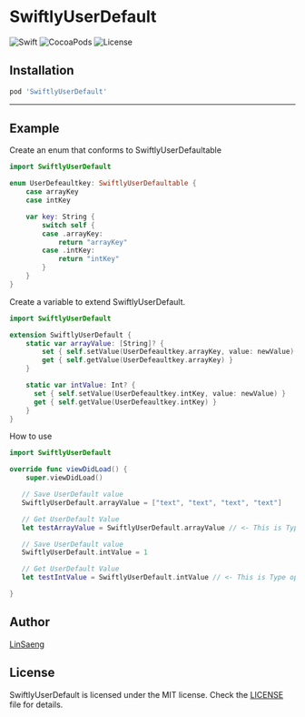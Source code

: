 # SwiftlyUserDefault

![Swift](https://img.shields.io/badge/Swift-5.0-orange.svg)
![CocoaPods](http://img.shields.io/cocoapods/v/SwiftlyUserDefault.svg)
![License](https://img.shields.io/badge/Licence-MIT-green.svg)

## Installation

```ruby
pod 'SwiftlyUserDefault'
```

---

## Example

Create an enum that conforms to SwiftlyUserDefaultable

```Swift
import SwiftlyUserDefault

enum UserDefeaultkey: SwiftlyUserDefaultable {
    case arrayKey
    case intKey

    var key: String {
        switch self {
        case .arrayKey:
            return "arrayKey"
        case .intKey:
            return "intKey"
        }
    }
}
```

Create a variable to extend SwiftlyUserDefault.

```Swift
import SwiftlyUserDefault

extension SwiftlyUserDefault {
    static var arrayValue: [String]? {
        set { self.setValue(UserDefeaultkey.arrayKey, value: newValue) }
        get { self.getValue(UserDefeaultkey.arrayKey) }
    }

    static var intValue: Int? {
      set { self.setValue(UserDefeaultkey.intKey, value: newValue) }
      get { self.getValue(UserDefeaultkey.intKey) }
    }
}
```

How to use

```Swift
import SwiftlyUserDefault

override func viewDidLoad() {
    super.viewDidLoad()

   // Save UserDefault value
   SwiftlyUserDefault.arrayValue = ["text", "text", "text", "text"]  

   // Get UserDefault Value
   let testArrayValue = SwiftlyUserDefault.arrayValue // <- This is Type optional Array Value

   // Save UserDefault value
   SwiftlyUserDefault.intValue = 1  

   // Get UserDefault Value
   let testIntValue = SwiftlyUserDefault.intValue // <- This is Type optional Int Value

}
```

## Author

[LinSaeng](https://github.com/jungseungyeo)

## License

SwiftlyUserDefault is licensed under the MIT license. Check the [LICENSE](/LICENSE) file for details.
